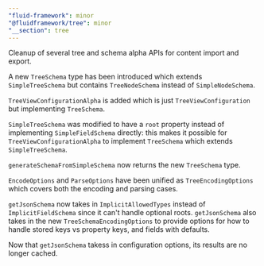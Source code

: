 ```yaml
---
"fluid-framework": minor
"@fluidframework/tree": minor
"__section": tree
---
```


Cleanup of several tree and schema alpha APIs for content import and export.

A new `TreeSchema` type has been introduced which extends `SimpleTreeSchema` but contains `TreeNodeSchema` instead of `SimpleNodeSchema`.

`TreeViewConfigurationAlpha` is added which is just `TreeViewConfiguration` but implementing `TreeSchema`.

`SimpleTreeSchema` was modified to have a `root` property instead of implementing `SimpleFieldSchema` directly:
this makes it possible for `TreeViewConfigurationAlpha` to implement `TreeSchema` which extends `SimpleTreeSchema`.

`generateSchemaFromSimpleSchema` now returns the new `TreeSchema` type.

`EncodeOptions` and `ParseOptions` have been unified as `TreeEncodingOptions` which covers both the encoding and parsing cases.

`getJsonSchema` now takes in `ImplicitAllowedTypes` instead of `ImplicitFieldSchema` since it can't handle optional roots.
`getJsonSchema` also takes in the new `TreeSchemaEncodingOptions` to provide options for how to handle stored keys vs property keys, and fields with defaults.

Now that `getJsonSchema` takess in configuration options, its results are no longer cached.
